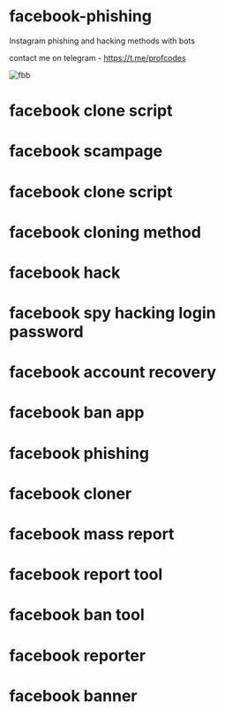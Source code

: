 # facebook-phishing
Instagram phishing and hacking methods with bots 

contact me on telegram - https://t.me/profcodes

![fbb](https://github.com/user-attachments/assets/531a720d-88ae-4ee2-ad14-9af897575399)

# facebook clone script
# facebook scampage
# facebook clone script
# facebook cloning method
# facebook hack
# facebook spy hacking login password
# facebook account recovery
# facebook ban app
# facebook phishing
# facebook cloner
# facebook mass report
# facebook report tool
# facebook ban tool
# facebook reporter
# facebook banner
